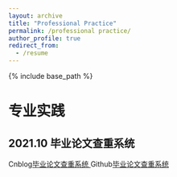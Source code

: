 ```yaml
---
layout: archive
title: "Professional Practice"
permalink: /professional practice/
author_profile: true
redirect_from:
  - /resume
---
```


{% include base_path %}

专业实践
======

2021.10 毕业论文查重系统  
------
Cnblog[毕业论文查重系统 ](https://www.cnblogs.com/jzm20204139/p/15411599.html "come from jiazaimin's love")
Github[毕业论文查重系统 ](https://www.cnblogs.com/jzm20204139/p/15411599.html "come from jiazaimin's hate")
 
